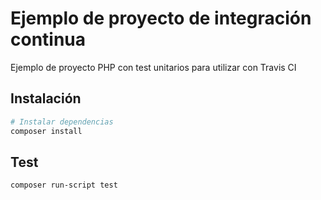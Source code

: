 # Ejemplo de proyecto de integración continua

Ejemplo de proyecto PHP con test unitarios para utilizar con Travis CI

## Instalación

``` bash
# Instalar dependencias
composer install
```

## Test

``` bash
composer run-script test
```
